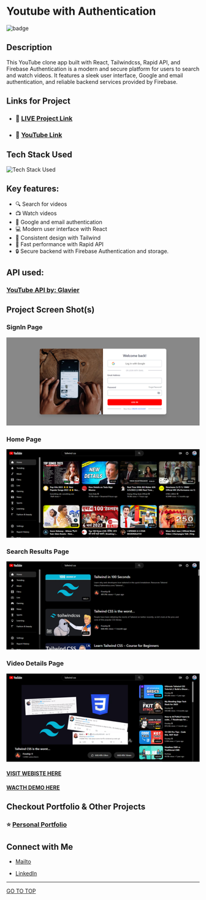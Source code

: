 # Youtube with Authentication

![badge](https://img.shields.io/badge/REACT%20-App-green)

## Description

This YouTube clone app built with React, Tailwindcss, Rapid API, and Firebase Authentication is a modern and secure platform for users to search and watch videos. It features a sleek user interface, Google and email authentication, and reliable backend services provided by Firebase.

## Links for Project

- ### 📌 [LIVE Project Link](https://ytclonewithauth.netlify.app/)

- ### 📌 [YouTube Link](https://youtu.be/qop9iV3RnQY)

## Tech Stack Used

![Tech Stack Used](https://skillicons.dev/icons?i=react,javascript,firebase,tailwind,html,git)

## Key features:

- 🔍 Search for videos
- 📺 Watch videos
- 👤 Google and email authentication
- 💻 Modern user interface with React
- 🎨 Consistent design with Tailwind
- 🚀 Fast performance with Rapid API
- 🔒 Secure backend with Firebase Authentication and storage.

## API used:

### [YouTube API by: Glavier ](https://rapidapi.com/Glavier/api/youtube138/)

## Project Screen Shot(s)

### SignIn Page

![SignIn Page](./src/images/screeencaptures/Signin-YouTube-app.png)

### Home Page

![Home Page](./src/images/screeencaptures/Home-page-YouTube-app.png)

### Search Results Page

![Search Results Page](./src/images/screeencaptures/Search-results-page.png)

### Video Details Page

![Video Details Page](./src/images/screeencaptures/Video-details-page.png)

#### [VISIT WEBISTE HERE](https://ytclonewithauth.netlify.app/)

#### [WACTH DEMO HERE](https://youtu.be/qop9iV3RnQY)

## Checkout Portfolio & Other Projects

### ⭐ [Personal Portfolio](https://shubhambhoj.in)

## Connect with Me

- [Mailto](mailto:shubhambhoj3@gmail.com)

- [LinkedIn](https://www.linkedin.com/in/shubham-singh-b122b7171/)

---

[GO TO TOP](#youtube-with-authentication)
